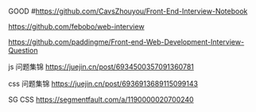 #
GOOD
#https://github.com/CavsZhouyou/Front-End-Interview-Notebook


https://github.com/febobo/web-interview

https://github.com/paddingme/Front-end-Web-Development-Interview-Question


js 问题集锦
https://juejin.cn/post/6934500357091360781


css 问题集锦
https://juejin.cn/post/6936913689115099143


SG CSS
https://segmentfault.com/a/1190000020700240
